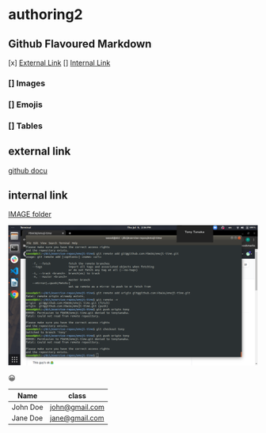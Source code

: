 # authoring2

##  Github Flavoured Markdown

[x]  [External Link](#external-link)
[] [Internal Link](#internal-link)
### [] Images
### [] Emojis
### [] Tables

## external link
[github docu](https://help.github.com/en)

## internal link
[IMAGE folder](/images/)

![images](https://github.com/tonytanaka/authoring2/blob/master/images/Screenshot%20from%202020-07-09%2014-34-29.png)

:grinning:

|Name    | class   |
| ------- | ------ |
| John Doe | john@gmail.com|
| Jane Doe | jane@gmail.com|




